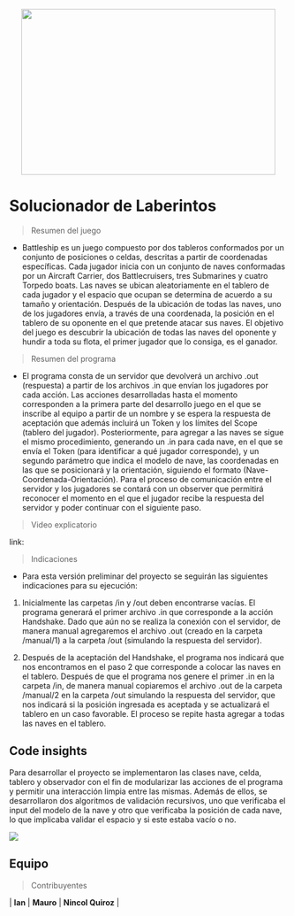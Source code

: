 <p align="center">
<img width="460" height="300" src="https://jesuitasaru.org/wp-content/uploads/2020/08/laberinto-6-1561965744-1030x633.jpg">
</p>

# Solucionador de Laberintos

> Resumen del juego
- Battleship es un juego compuesto por dos tableros conformados por un conjunto de posiciones o celdas, descritas a partir de coordenadas específicas. Cada jugador inicia con un conjunto de naves conformadas por un Aircraft Carrier, dos Battlecruisers, tres Submarines y cuatro Torpedo boats. Las naves se ubican aleatoriamente en el tablero de cada jugador y el espacio que ocupan se determina de acuerdo a su tamaño y orientación. Después de la ubicación de todas las naves, uno de los jugadores envía, a través de una coordenada, la posición en el tablero de su oponente en el que pretende atacar sus naves. El objetivo del juego es descubrir la ubicación de todas las naves del oponente y hundir a toda su flota, el primer jugador que lo consiga, es el ganador.

> Resumen del programa
- El programa consta de un servidor que devolverá un archivo .out (respuesta) a partir de los archivos .in que envían los jugadores por cada acción. Las acciones desarrolladas hasta el momento corresponden a la primera parte del desarrollo juego en el que se inscribe al equipo a partir de un nombre y se espera la respuesta de aceptación que además incluirá un Token y los límites del Scope (tablero del jugador). Posteriormente, para agregar a las naves se sigue el mismo procedimiento, generando un .in para cada nave, en el que se envía el Token (para identificar a qué jugador corresponde), y un segundo parámetro que indica el modelo de nave, las coordenadas en las que se posicionará y la orientación, siguiendo el formato (Nave-Coordenada-Orientación).
Para el proceso de comunicación entre el servidor y los jugadores se contará con un observer que permitirá reconocer el momento en el que el jugador recibe la respuesta del servidor y poder continuar con el siguiente paso.

> Video explicatorio

link:

> Indicaciones
- Para esta versión preliminar del proyecto se seguirán las siguientes indicaciones para su ejecución:
1. Inicialmente las carpetas /in y /out deben encontrarse vacías. El programa generará el primer archivo .in que corresponde a la acción Handshake. Dado que aún no se realiza la conexión con el servidor, de manera manual agregaremos el archivo .out (creado en la carpeta /manual/1) a la carpeta /out (simulando la respuesta del servidor).

2. Después de la aceptación del Handshake, el programa nos indicará que nos encontramos en el paso 2 que corresponde a colocar las naves en el tablero. Después de que el programa nos genere el primer .in en la carpeta /in, de manera manual copiaremos el archivo .out de la carpeta /manual/2 en la carpeta /out simulando la respuesta del servidor, que nos indicará si la posición ingresada es aceptada y se actualizará el tablero en un caso favorable. El proceso se repite hasta agregar a todas las naves en el tablero.

## Code insights

Para desarrollar el proyecto se implementaron las clases nave, celda, tablero y observador con el fin de modularizar las acciones de el programa y permitir una interacción limpia entre las mismas.
Además de ellos, se desarrollaron dos algoritmos de validación recursivos, uno que verificaba el input del modelo de la nave y otro que verificaba la posición de cada nave, lo que implicaba validar el espacio y si este estaba vacío o no.

<img src="https://github.com/utec-cs1103-2019-01/proyecto-battleship-estructurascontinuas/blob/master/Battleship.jpg">

## Equipo

> Contribuyentes

| <a target="_blank">**Ian**</a> | <a target="_blank">**Mauro**</a> | <a target="_blank">**Nincol Quiroz**</a> |
